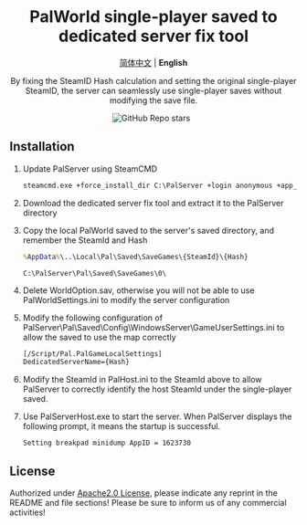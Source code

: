 <h1 align='center'>PalWorld single-player saved to dedicated server fix tool</h1>

<p align="center">
   <a href="/README.md">简体中文</a> | <strong>English</strong>
</p>
<p align='center'>
  By fixing the SteamID Hash calculation and setting the original single-player SteamID, the server can seamlessly use single-player saves without modifying the save file.<br/>
</p>


<p align='center'>
<img alt="GitHub Repo stars" src="https://img.shields.io/github/stars/number201724/PalServerHostFix?style=for-the-badge">&nbsp;&nbsp;
</p>

## Installation

1. Update PalServer using SteamCMD

   ```cmd
   steamcmd.exe +force_install_dir C:\PalServer +login anonymous +app_update 2394010 validate +quit
   ```

2. Download the dedicated server fix tool and extract it to the PalServer directory

3. Copy the local PalWorld saved to the server's saved directory, and remember the SteamId and Hash

   ``` cmd
   %AppData%\..\Local\Pal\Saved\SaveGames\{SteamId}\{Hash}
   ```

   ```
   C:\PalServer\Pal\Saved\SaveGames\0\
   ```

4. Delete WorldOption.sav, otherwise you will not be able to use PalWorldSettings.ini to modify the server configuration

5. Modify the following configuration of PalServer\Pal\Saved\Config\WindowsServer\GameUserSettings.ini to allow the saved to use the map correctly

   ```cmd
   [/Script/Pal.PalGameLocalSettings]
   DedicatedServerName={Hash}
   ```

   

6. Modify the SteamId in PalHost.ini to the SteamId above to allow PalServer to correctly identify the host SteamId under the single-player saved.

7. Use PalServerHost.exe to start the server. When PalServer displays the following prompt, it means the startup is successful.

   ```
   Setting breakpad minidump AppID = 1623730
   ```

## License

Authorized under [Apache2.0 License](LICENSE), please indicate any reprint in the README and file sections! Please be sure to inform us of any commercial activities!
